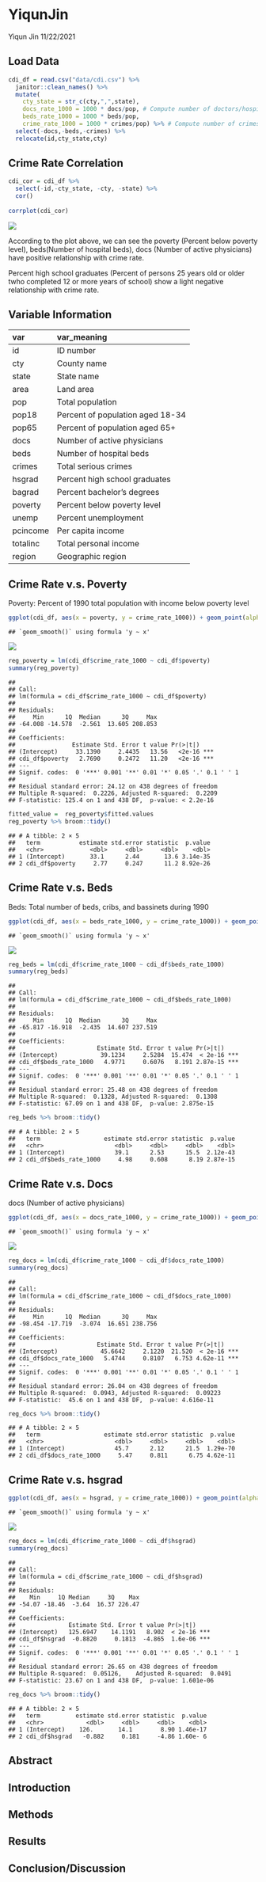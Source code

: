 YiqunJin
================
Yiqun Jin
11/22/2021

## Load Data

``` r
cdi_df = read.csv("data/cdi.csv") %>% 
  janitor::clean_names() %>%
  mutate(
    cty_state = str_c(cty,",",state),
    docs_rate_1000 = 1000 * docs/pop, # Compute number of doctors/hospital beds per 1000 people.
    beds_rate_1000 = 1000 * beds/pop,
    crime_rate_1000 = 1000 * crimes/pop) %>% # Compute number of crimes per 1000 people.) 
  select(-docs,-beds,-crimes) %>%
  relocate(id,cty_state,cty)
```

## Crime Rate Correlation

``` r
cdi_cor = cdi_df %>% 
  select(-id,-cty_state, -cty, -state) %>% 
  cor() 
 
corrplot(cdi_cor)
```

![](YiqunJin_files/figure-gfm/unnamed-chunk-2-1.png)<!-- -->

According to the plot above, we can see the poverty (Percent below
poverty level), beds(Number of hospital beds), docs (Number of active
physicians) have positive relationship with crime rate.

Percent high school graduates (Percent of persons 25 years old or older
twho completed 12 or more years of school) show a light negative
relationship with crime rate.

## Variable Information

| var      | var\_meaning                     |
|:---------|:---------------------------------|
| id       | ID number                        |
| cty      | County name                      |
| state    | State name                       |
| area     | Land area                        |
| pop      | Total population                 |
| pop18    | Percent of population aged 18-34 |
| pop65    | Percent of population aged 65+   |
| docs     | Number of active physicians      |
| beds     | Number of hospital beds          |
| crimes   | Total serious crimes             |
| hsgrad   | Percent high school graduates    |
| bagrad   | Percent bachelor’s degrees       |
| poverty  | Percent below poverty level      |
| unemp    | Percent unemployment             |
| pcincome | Per capita income                |
| totalinc | Total personal income            |
| region   | Geographic region                |

## Crime Rate v.s. Poverty

Poverty: Percent of 1990 total population with income below poverty
level

``` r
ggplot(cdi_df, aes(x = poverty, y = crime_rate_1000)) + geom_point(alpha = .5) + geom_smooth(method = "lm", se = FALSE)
```

    ## `geom_smooth()` using formula 'y ~ x'

![](YiqunJin_files/figure-gfm/unnamed-chunk-4-1.png)<!-- -->

``` r
reg_poverty = lm(cdi_df$crime_rate_1000 ~ cdi_df$poverty) 
summary(reg_poverty)
```

    ## 
    ## Call:
    ## lm(formula = cdi_df$crime_rate_1000 ~ cdi_df$poverty)
    ## 
    ## Residuals:
    ##     Min      1Q  Median      3Q     Max 
    ## -64.008 -14.578  -2.561  13.605 208.853 
    ## 
    ## Coefficients:
    ##                Estimate Std. Error t value Pr(>|t|)    
    ## (Intercept)     33.1390     2.4435   13.56   <2e-16 ***
    ## cdi_df$poverty   2.7690     0.2472   11.20   <2e-16 ***
    ## ---
    ## Signif. codes:  0 '***' 0.001 '**' 0.01 '*' 0.05 '.' 0.1 ' ' 1
    ## 
    ## Residual standard error: 24.12 on 438 degrees of freedom
    ## Multiple R-squared:  0.2226, Adjusted R-squared:  0.2209 
    ## F-statistic: 125.4 on 1 and 438 DF,  p-value: < 2.2e-16

``` r
fitted_value =  reg_poverty$fitted.values
reg_poverty %>% broom::tidy()
```

    ## # A tibble: 2 × 5
    ##   term           estimate std.error statistic  p.value
    ##   <chr>             <dbl>     <dbl>     <dbl>    <dbl>
    ## 1 (Intercept)       33.1      2.44       13.6 3.14e-35
    ## 2 cdi_df$poverty     2.77     0.247      11.2 8.92e-26

## Crime Rate v.s. Beds

Beds: Total number of beds, cribs, and bassinets during 1990

``` r
ggplot(cdi_df, aes(x = beds_rate_1000, y = crime_rate_1000)) + geom_point(alpha = .5) + geom_smooth(method = "lm", se = FALSE)
```

    ## `geom_smooth()` using formula 'y ~ x'

![](YiqunJin_files/figure-gfm/unnamed-chunk-5-1.png)<!-- -->

``` r
reg_beds = lm(cdi_df$crime_rate_1000 ~ cdi_df$beds_rate_1000) 
summary(reg_beds)
```

    ## 
    ## Call:
    ## lm(formula = cdi_df$crime_rate_1000 ~ cdi_df$beds_rate_1000)
    ## 
    ## Residuals:
    ##     Min      1Q  Median      3Q     Max 
    ## -65.817 -16.918  -2.435  14.607 237.519 
    ## 
    ## Coefficients:
    ##                       Estimate Std. Error t value Pr(>|t|)    
    ## (Intercept)            39.1234     2.5284  15.474  < 2e-16 ***
    ## cdi_df$beds_rate_1000   4.9771     0.6076   8.191 2.87e-15 ***
    ## ---
    ## Signif. codes:  0 '***' 0.001 '**' 0.01 '*' 0.05 '.' 0.1 ' ' 1
    ## 
    ## Residual standard error: 25.48 on 438 degrees of freedom
    ## Multiple R-squared:  0.1328, Adjusted R-squared:  0.1308 
    ## F-statistic: 67.09 on 1 and 438 DF,  p-value: 2.875e-15

``` r
reg_beds %>% broom::tidy()
```

    ## # A tibble: 2 × 5
    ##   term                  estimate std.error statistic  p.value
    ##   <chr>                    <dbl>     <dbl>     <dbl>    <dbl>
    ## 1 (Intercept)              39.1      2.53      15.5  2.12e-43
    ## 2 cdi_df$beds_rate_1000     4.98     0.608      8.19 2.87e-15

## Crime Rate v.s. Docs

docs (Number of active physicians)

``` r
ggplot(cdi_df, aes(x = docs_rate_1000, y = crime_rate_1000)) + geom_point(alpha = .5) + geom_smooth(method = "lm", se = FALSE)
```

    ## `geom_smooth()` using formula 'y ~ x'

![](YiqunJin_files/figure-gfm/unnamed-chunk-6-1.png)<!-- -->

``` r
reg_docs = lm(cdi_df$crime_rate_1000 ~ cdi_df$docs_rate_1000) 
summary(reg_docs)
```

    ## 
    ## Call:
    ## lm(formula = cdi_df$crime_rate_1000 ~ cdi_df$docs_rate_1000)
    ## 
    ## Residuals:
    ##     Min      1Q  Median      3Q     Max 
    ## -98.454 -17.719  -3.074  16.651 238.756 
    ## 
    ## Coefficients:
    ##                       Estimate Std. Error t value Pr(>|t|)    
    ## (Intercept)            45.6642     2.1220  21.520  < 2e-16 ***
    ## cdi_df$docs_rate_1000   5.4744     0.8107   6.753 4.62e-11 ***
    ## ---
    ## Signif. codes:  0 '***' 0.001 '**' 0.01 '*' 0.05 '.' 0.1 ' ' 1
    ## 
    ## Residual standard error: 26.04 on 438 degrees of freedom
    ## Multiple R-squared:  0.0943, Adjusted R-squared:  0.09223 
    ## F-statistic:  45.6 on 1 and 438 DF,  p-value: 4.616e-11

``` r
reg_docs %>% broom::tidy()
```

    ## # A tibble: 2 × 5
    ##   term                  estimate std.error statistic  p.value
    ##   <chr>                    <dbl>     <dbl>     <dbl>    <dbl>
    ## 1 (Intercept)              45.7      2.12      21.5  1.29e-70
    ## 2 cdi_df$docs_rate_1000     5.47     0.811      6.75 4.62e-11

## Crime Rate v.s. hsgrad

``` r
ggplot(cdi_df, aes(x = hsgrad, y = crime_rate_1000)) + geom_point(alpha = .5) + geom_smooth(method = "lm", se = FALSE)
```

    ## `geom_smooth()` using formula 'y ~ x'

![](YiqunJin_files/figure-gfm/unnamed-chunk-7-1.png)<!-- -->

``` r
reg_docs = lm(cdi_df$crime_rate_1000 ~ cdi_df$hsgrad) 
summary(reg_docs)
```

    ## 
    ## Call:
    ## lm(formula = cdi_df$crime_rate_1000 ~ cdi_df$hsgrad)
    ## 
    ## Residuals:
    ##    Min     1Q Median     3Q    Max 
    ## -54.07 -18.46  -3.64  16.37 226.47 
    ## 
    ## Coefficients:
    ##               Estimate Std. Error t value Pr(>|t|)    
    ## (Intercept)   125.6947    14.1191   8.902  < 2e-16 ***
    ## cdi_df$hsgrad  -0.8820     0.1813  -4.865  1.6e-06 ***
    ## ---
    ## Signif. codes:  0 '***' 0.001 '**' 0.01 '*' 0.05 '.' 0.1 ' ' 1
    ## 
    ## Residual standard error: 26.65 on 438 degrees of freedom
    ## Multiple R-squared:  0.05126,    Adjusted R-squared:  0.0491 
    ## F-statistic: 23.67 on 1 and 438 DF,  p-value: 1.601e-06

``` r
reg_docs %>% broom::tidy()
```

    ## # A tibble: 2 × 5
    ##   term          estimate std.error statistic  p.value
    ##   <chr>            <dbl>     <dbl>     <dbl>    <dbl>
    ## 1 (Intercept)    126.       14.1        8.90 1.46e-17
    ## 2 cdi_df$hsgrad   -0.882     0.181     -4.86 1.60e- 6

## Abstract

## Introduction

## Methods

## Results

## Conclusion/Discussion
